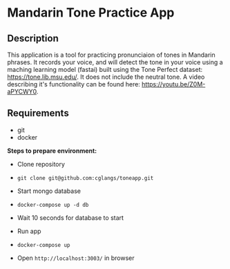 # Mandarin Tone Practice App

## Description

This application is a tool for practicing pronunciaion of tones in Mandarin phrases. It records your voice, and will detect the tone in your voice using a maching learning model (fastai) built using the Tone Perfect dataset: https://tone.lib.msu.edu/. It does not include the neutral tone. A video describing it's functionality can be found here: https://youtu.be/Z0M-aPYCWY0.

## Requirements
* git
* docker

**Steps to prepare environment:**

- Clone repository 
- `git clone git@github.com:cglangs/toneapp.git` 


- Start mongo database
- `docker-compose up -d db`

- Wait 10 seconds for database to start

- Run app
- `docker-compose up`

- Open `http://localhost:3003/` in browser 
